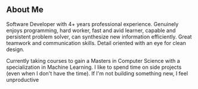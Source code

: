 ## About Me
Software Developer with 4+ years professional experience. 
Genuinely enjoys programming, hard worker, fast and avid learner, capable and persistent problem solver, can synthesize new information efficiently. 
Great teamwork and communication skills. Detail oriented with an eye for clean design. 


Currently taking courses to gain a Masters in Computer Science with a specialization in Machine Learning.
I like to spend time on side projects (even when I don't have the time). If I'm not building something new, I feel unproductive
